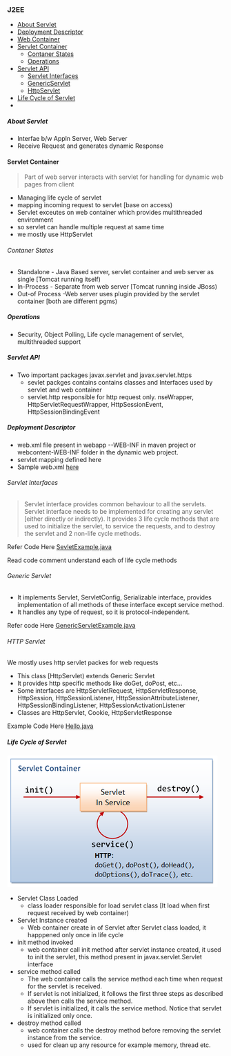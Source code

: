 ### J2EE
* [About Servlet](2-j2ee-servlet.md#about-servlet)
* [Deployment Descriptor]()
* [Web Container](2-j2ee-servlet.md#deployment-descriptor)
* [Servlet Container](2-j2ee-servlet.md#servlet-container)
  * [Contaner States](2-j2ee-servlet.md#contaner-states)
  * [Operations](2-j2ee-servlet.md#operations)
* [Servlet API](2-j2ee-servlet.md#servlet-api)
  * [Servlet Interfaces](2-j2ee-servlet.md#servlet-interfaces)
  * [GenericServlet](2-j2ee-servlet.md#generic-servlet)
  * [HttpServlet](2-j2ee-servlet.md#http-servlet)
* [Life Cycle of Servlet](2-j2ee-servlet.md#life-cycle-of-servlet)
* []()

##### About Servlet
* Interfae b/w Appln Server, Web Server
* Receive Request and generates dynamic Response

#### Servlet Container
  > Part of web server interacts with servlet for handling for dynamic web pages from client

  * Managing life cycle of servlet
  * mapping incoming request to servlet [base on access)
  * Servlet exceutes on web container which provides multithreaded environment
  * so servlet can handle multiple request at same time
  * we mostly use HttpServlet

###### Contaner States
* Standalone - Java Based server, servlet container and web server as single [Tomcat running itself)
* In-Process - Separate from web server [Tomcat running inside JBoss)
* Out-of Process -Web server uses plugin provided by the servlet container [both are different pgms)

##### Operations
* Security, Object Polling, Life cycle management of servlet, multithreaded support

##### Servlet API
* Two important packages javax.servlet and javax.servlet.https
  * sevlet packges contains contains classes and Interfaces used by servlet and web container
  * servlet.http responsible for http request only.
nseWrapper, HttpServletRequestWrapper, HttpSessionEvent, HttpSessionBindingEvent


##### Deployment Descriptor
* web.xml file present in webapp --WEB-INF in maven project  or webcontent-WEB-INF folder in the dynamic web project.
* servlet mapping defined here
* Sample web.xml [ here](/J2EE/hands-on/1-servlet-jsp/WebContent/WEB-INF/web.xml)


###### Servlet Interfaces
> Servlet interface provides common behaviour to all the servlets.
Servlet interface needs to be implemented for creating any servlet [either directly or indirectly). It provides 3 life cycle methods that are used to initialize the servlet, to service the requests, and to destroy the servlet and 2 non-life cycle methods.

Refer Code Here [SevletExample.java](/J2EE/hands-on/1-servlet-jsp/src/com/training/servlet/SevletExample.java)

Read code comment understand each of life cycle methods

###### Generic Servlet
* It implements Servlet, ServletConfig, Serializable interface, provides implementation of all methods of these interface except service method.
* It handles any type of request, so it is protocol-independent.

Refer code Here [GenericServletExample.java](/J2EE/hands-on/1-servlet-jsp/src/com/training/servlet/GenericServletExample.java)


###### HTTP Servlet
We mostly uses http servlet packes for web requests
* This class [HttpServlet) extends Generic Servlet
* It provides http specific methods like doGet, doPost, etc...
* Some interfaces are HttpServletRequest, HttpServletResponse, HttpSession, HttpSessionListener, HttpSessionAttributeListener, HttpSessionBindingListener, HttpSessionActivationListener
* Classes are HttpServlet, Cookie, HttpServletResponse

Example Code Here [Hello.java](/J2EE/hands-on/1-servlet-jsp/src/com/training/servlet/Hello.java)

##### Life Cycle of Servlet
![Servlet Life cycle](images/Servlet_LifeCycle.png)
* Servlet Class Loaded
  * class loader responsible for load servlet class [It load when first request received by web container)
* Servlet Instance created
  * Web container create in of Servlet after Servlet class loaded, it happpened only once in life cycle
* init method invoked
  * web container call init method after servlet instance created, it used to init the servlet, this method present in javax.servlet.Servlet interface
* service method called
  * The web container calls the service method each time when request for the servlet is received.
  * If servlet is not initialized, it follows the first three steps as described above then calls the service method.
  * If servlet is initialized, it calls the service method. Notice that servlet is initialized only once.
* destroy method called
  * web container calls the destroy method before removing the servlet instance from the service.
  * used for clean up any resource for example memory, thread etc.
